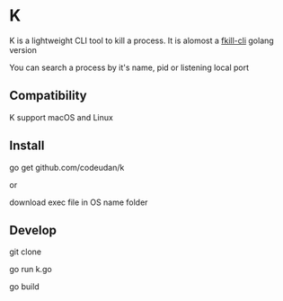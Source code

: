 # K

K is a lightweight CLI tool to kill a process. It is alomost a [fkill-cli](https://github.com/sindresorhus/fkill-cli) golang version

You can search a process by it's name, pid or listening local port 

## Compatibility

K support macOS and Linux

## Install

go get github.com/codeudan/k

or

download exec file in OS name folder


## Develop
git clone

go run k.go

go build